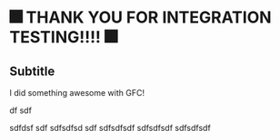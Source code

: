 # 🎆 THANK YOU FOR INTEGRATION TESTING!!!! 🎆

## Subtitle

I did something awesome with GFC!
 
df
sdf
  
  

sdfdsf
sdf
sdfsdfsd
sdf
sdfsdfsdf
sdfsdfsdf
sdfsdfsdf
